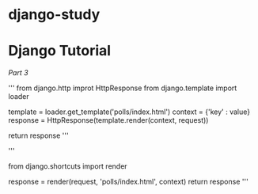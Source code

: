 # django-study

# Django Tutorial
*Part 3*

'''
  from django.http improt HttpResponse
  from django.template import loader

  template = loader.get_template('polls/index.html')
  context = {'key' : value}
  response = HttpResponse(template.render(context, request))
  
  return response
'''

'''

  from django.shortcuts import render
  
  
  response = render(request, 'polls/index.html', context) 
  return response
'''
